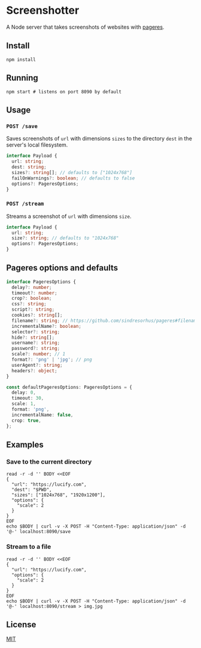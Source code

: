 
# Screenshotter

A Node server that takes screenshots of websites
with [pageres](https://github.com/sindresorhus/pageres).

## Install

```shell
npm install
```

## Running

```shell
npm start # listens on port 8090 by default
```

## Usage

### `POST /save`

Saves screenshots of `url` with dimensions `sizes` to the directory `dest`
in the server's local filesystem.

```typescript
interface Payload {
  url: string;
  dest: string;
  sizes?: string[]; // defaults to ["1024x768"]
  failOnWarnings?: boolean; // defaults to false
  options?: PageresOptions;
}
```

### `POST /stream`

Streams a screenshot of `url` with dimensions `size`.

```typescript
interface Payload {
  url: string;
  size?: string; // defaults to "1024x768"
  options?: PageresOptions;
}
```

## Pageres options and defaults

```typescript
interface PageresOptions {
  delay?: number;
  timeout?: number;
  crop?: boolean;
  css?: string;
  script?: string;
  cookies?: string[];
  filename?: string; // https://github.com/sindresorhus/pageres#filename
  incrementalName?: boolean;
  selector?: string;
  hide?: string[];
  username?: string;
  password?: string;
  scale?: number; // 1
  format?: 'png' | 'jpg'; // png
  userAgent?: string;
  headers?: object;
}

const defaultPageresOptions: PageresOptions = {
  delay: 0,
  timeout: 30,
  scale: 1,
  format: 'png',
  incrementalName: false,
  crop: true,
};
```

## Examples

### Save to the current directory

```shell
read -r -d '' BODY <<EOF
{
  "url": "https://lucify.com",
  "dest": "$PWD",
  "sizes": ["1024x768", "1920x1200"],
  "options": {
    "scale": 2
  }
}
EOF
echo $BODY | curl -v -X POST -H "Content-Type: application/json" -d '@-' localhost:8090/save
```

### Stream to a file

```shell
read -r -d '' BODY <<EOF
{
  "url": "https://lucify.com",
  "options": {
    "scale": 2
  }
}
EOF
echo $BODY | curl -v -X POST -H "Content-Type: application/json" -d '@-' localhost:8090/stream > img.jpg
```

## License

[MIT](LICENSE)
